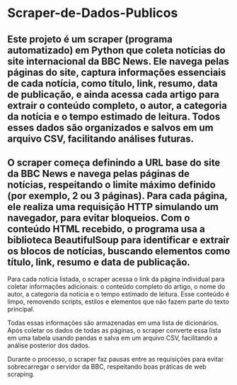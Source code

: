 # Scraper-de-Dados-Publicos

## Este projeto é um scraper (programa automatizado) em Python que coleta notícias do site internacional da BBC News. Ele navega pelas páginas do site, captura informações essenciais de cada notícia, como título, link, resumo, data de publicação, e ainda acessa cada artigo para extrair o conteúdo completo, o autor, a categoria da notícia e o tempo estimado de leitura. Todos esses dados são organizados e salvos em um arquivo CSV, facilitando análises futuras.

## O scraper começa definindo a URL base do site da BBC News e navega pelas páginas de notícias, respeitando o limite máximo definido (por exemplo, 2 ou 3 páginas). Para cada página, ele realiza uma requisição HTTP simulando um navegador, para evitar bloqueios. Com o conteúdo HTML recebido, o programa usa a biblioteca BeautifulSoup para identificar e extrair os blocos de notícias, buscando elementos como título, link, resumo e data de publicação.

 Para cada notícia listada, o scraper acessa o link da página individual para coletar informações adicionais: o conteúdo completo do artigo, o nome do autor, a categoria da notícia e o tempo estimado de leitura. Esse conteúdo é limpo, removendo scripts, estilos e elementos que não fazem parte do texto principal.
 
 Todas essas informações são armazenadas em uma lista de dicionários. Após coletar os dados de todas as páginas, o scraper converte essa lista em uma tabela usando pandas e salva em um arquivo CSV, facilitando a análise posterior dos dados.
 
 Durante o processo, o scraper faz pausas entre as requisições para evitar sobrecarregar o servidor da BBC, respeitando boas práticas de web scraping.
